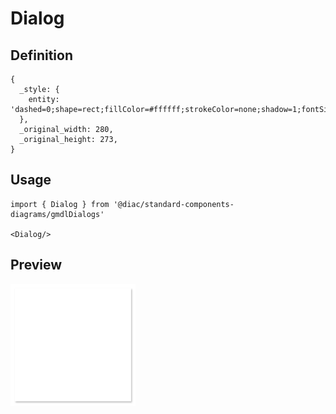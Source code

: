 # Dialog

## Definition

```
{
  _style: { 
    entity: 'dashed=0;shape=rect;fillColor=#ffffff;strokeColor=none;shadow=1;fontSize=19;fontColor=#000000;spacingTop=-6;whiteSpace=wrap;spacing=16;align=left;verticalAlign=top;html=1;',
  },
  _original_width: 280,
  _original_height: 273,
}
```

## Usage

```
import { Dialog } from '@diac/standard-components-diagrams/gmdlDialogs'

<Dialog/>
```

## Preview

<img src="./dialog.png" width="200"/>
